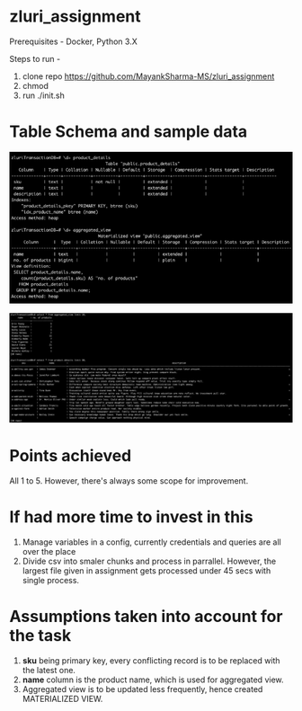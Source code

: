 # zluri_assignment

Prerequisites - Docker, Python 3.X

Steps to run - 
1) clone repo https://github.com/MayankSharma-MS/zluri_assignment
2) chmod 
3) run ./init.sh

# Table Schema and sample data
 
![alt text](https://github.com/MayankSharma-MS/zluri_assignment/blob/2d15fad96dbdf5e00c975cd40b93b3f9ba12f90c/schema.png "Schema")

![alt text](https://github.com/MayankSharma-MS/zluri_assignment/blob/2d15fad96dbdf5e00c975cd40b93b3f9ba12f90c/sample_data.png "Sample Data")

# Points achieved

All 1 to 5. However, there's always some scope for improvement.

# If had more time to invest in this

1) Manage variables in a config, currently credentials and queries are all over the place
2) Divide csv into smaler chunks and process in parrallel. However, the largest file given in assignment gets processed under 45 secs with single process.

# Assumptions taken into account for the task
1) **sku** being primary key, every conflicting record is to be replaced with the latest one.
2) **name** column is the product name, which is used for aggregated view.
3) Aggregated view is to be updated less frequently, hence created MATERIALIZED VIEW.
